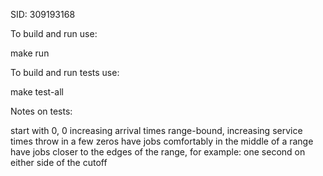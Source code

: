 SID: 309193168

To build and run use:

make run

To build and run tests use:

make test-all

Notes on tests:

start with 0, 0
increasing arrival times
range-bound, increasing service times
throw in a few zeros
have jobs comfortably in the middle of a range
have jobs closer to the edges of the range, for example: one second on either side of the cutoff